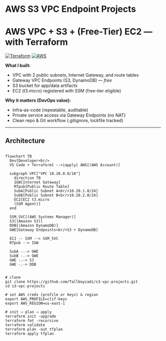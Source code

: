 ﻿# AWS S3 VPC Endpoint Projects

# AWS VPC + S3 + (Free-Tier) EC2 — with Terraform

[![Terraform](https://img.shields.io/badge/Terraform-%3E%3D1.5-844FBA?logo=terraform)]()
[![AWS](https://img.shields.io/badge/AWS-us--east--1-FF9900?logo=amazon-aws&logoColor=fff)]()

**What I built:**  
- VPC with 2 public subnets, Internet Gateway, and route tables  
- Gateway VPC Endpoints (S3, DynamoDB) — *free*  
- S3 bucket for app/data artifacts  
- EC2 (t3.micro) registered with SSM (free-tier eligible)

**Why it matters (DevOps value):**  
- Infra-as-code (repeatable, auditable)  
- Private service access via Gateway Endpoints (no NAT)  
- Clean repo & Git workflow (.gitignore, lockfile tracked)

---

## Architecture

```mermaid

flowchart TB
  Dev[Developer<br/>
  VS Code + Terraform] -->|apply| AWS[(AWS Account)]

  subgraph VPC["VPC 10.20.0.0/16"]
    direction TB
    IGW[Internet Gateway]
    RTpub[Public Route Table]
    SubA[Public Subnet A<br/>10.20.1.0/24]
    SubB[Public Subnet B<br/>10.20.2.0/24]
    EC2[EC2 t3.micro
    (SSM Agent)]
  end

  SSM_SVC[(AWS Systems Manager)]
  S3[(Amazon S3)]
  DDB[(Amazon DynamoDB)]
  GWE[Gateway Endpoints<br/>S3 + DynamoDB]

  EC2 -- SSM --> SSM_SVC
  RTpub --> IGW

  SubA -.-> GWE
  SubB -.-> GWE
  GWE -.-> S3
  GWE -.-> DDB


# clone
git clone https://github.com/Tallboycadi/s3-vpc-projects.git
cd s3-vpc-projects

# set AWS creds (profile or keys) & region
export AWS_PROFILE=clif-keys
export AWS_REGION=us-east-1

# init → plan → apply
terraform init -upgrade
terraform fmt -recursive
terraform validate
terraform plan -out tfplan
terraform apply tfplan

